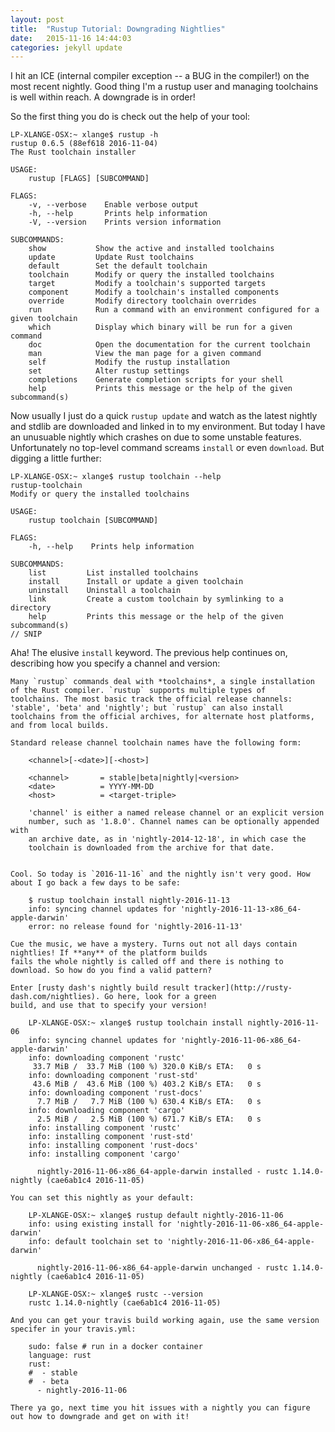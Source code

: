 ```yaml
---
layout: post
title:  "Rustup Tutorial: Downgrading Nightlies"
date:   2015-11-16 14:44:03
categories: jekyll update
---
```


I hit an ICE (internal compiler exception -- a BUG in the compiler!) on the most recent nightly. Good thing I'm a rustup user and managing toolchains is well within reach. A downgrade is in order!

So the first thing you do is check out the help of your tool:

    LP-XLANGE-OSX:~ xlange$ rustup -h
    rustup 0.6.5 (88ef618 2016-11-04)
    The Rust toolchain installer

    USAGE:
        rustup [FLAGS] [SUBCOMMAND]

    FLAGS:
        -v, --verbose    Enable verbose output
        -h, --help       Prints help information
        -V, --version    Prints version information

    SUBCOMMANDS:
        show           Show the active and installed toolchains
        update         Update Rust toolchains
        default        Set the default toolchain
        toolchain      Modify or query the installed toolchains
        target         Modify a toolchain's supported targets
        component      Modify a toolchain's installed components
        override       Modify directory toolchain overrides
        run            Run a command with an environment configured for a given toolchain
        which          Display which binary will be run for a given command
        doc            Open the documentation for the current toolchain
        man            View the man page for a given command
        self           Modify the rustup installation
        set            Alter rustup settings
        completions    Generate completion scripts for your shell
        help           Prints this message or the help of the given subcommand(s)


Now usually I just do a quick `rustup update` and watch as the latest nightly and stdlib are downloaded and
linked in to my environment. But today I have an unusuable nightly which crashes on due to some unstable
features. Unfortunately no top-level command screams `install` or even `download`. But digging a little further:

    LP-XLANGE-OSX:~ xlange$ rustup toolchain --help
    rustup-toolchain
    Modify or query the installed toolchains

    USAGE:
        rustup toolchain [SUBCOMMAND]

    FLAGS:
        -h, --help    Prints help information

    SUBCOMMANDS:
        list         List installed toolchains
        install      Install or update a given toolchain
        uninstall    Uninstall a toolchain
        link         Create a custom toolchain by symlinking to a directory
        help         Prints this message or the help of the given subcommand(s)
    // SNIP

Aha! The elusive `install` keyword. The previous help continues on, describing how you specify a channel and version:

```
Many `rustup` commands deal with *toolchains*, a single installation
of the Rust compiler. `rustup` supports multiple types of
toolchains. The most basic track the official release channels:
'stable', 'beta' and 'nightly'; but `rustup` can also install
toolchains from the official archives, for alternate host platforms,
and from local builds.

Standard release channel toolchain names have the following form:

    <channel>[-<date>][-<host>]

    <channel>       = stable|beta|nightly|<version>
    <date>          = YYYY-MM-DD
    <host>          = <target-triple>

    'channel' is either a named release channel or an explicit version
    number, such as '1.8.0'. Channel names can be optionally appended with
    an archive date, as in 'nightly-2014-12-18', in which case the
    toolchain is downloaded from the archive for that date.


Cool. So today is `2016-11-16` and the nightly isn't very good. How about I go back a few days to be safe:

    $ rustup toolchain install nightly-2016-11-13
    info: syncing channel updates for 'nightly-2016-11-13-x86_64-apple-darwin'
    error: no release found for 'nightly-2016-11-13'

Cue the music, we have a mystery. Turns out not all days contain nightlies! If **any** of the platform builds
fails the whole nightly is called off and there is nothing to download. So how do you find a valid pattern?

Enter [rusty dash's nightly build result tracker](http://rusty-dash.com/nightlies). Go here, look for a green
build, and use that to specify your version!

    LP-XLANGE-OSX:~ xlange$ rustup toolchain install nightly-2016-11-06
    info: syncing channel updates for 'nightly-2016-11-06-x86_64-apple-darwin'
    info: downloading component 'rustc'
     33.7 MiB /  33.7 MiB (100 %) 320.0 KiB/s ETA:   0 s
    info: downloading component 'rust-std'
     43.6 MiB /  43.6 MiB (100 %) 403.2 KiB/s ETA:   0 s
    info: downloading component 'rust-docs'
      7.7 MiB /   7.7 MiB (100 %) 630.4 KiB/s ETA:   0 s
    info: downloading component 'cargo'
      2.5 MiB /   2.5 MiB (100 %) 671.7 KiB/s ETA:   0 s
    info: installing component 'rustc'
    info: installing component 'rust-std'
    info: installing component 'rust-docs'
    info: installing component 'cargo'

      nightly-2016-11-06-x86_64-apple-darwin installed - rustc 1.14.0-nightly (cae6ab1c4 2016-11-05)

You can set this nightly as your default:

    LP-XLANGE-OSX:~ xlange$ rustup default nightly-2016-11-06
    info: using existing install for 'nightly-2016-11-06-x86_64-apple-darwin'
    info: default toolchain set to 'nightly-2016-11-06-x86_64-apple-darwin'

      nightly-2016-11-06-x86_64-apple-darwin unchanged - rustc 1.14.0-nightly (cae6ab1c4 2016-11-05)

    LP-XLANGE-OSX:~ xlange$ rustc --version
    rustc 1.14.0-nightly (cae6ab1c4 2016-11-05)

And you can get your travis build working again, use the same version specifer in your travis.yml:

    sudo: false # run in a docker container
    language: rust
    rust:
    #  - stable
    #  - beta
      - nightly-2016-11-06

There ya go, next time you hit issues with a nightly you can figure out how to downgrade and get on with it!
